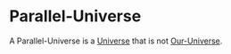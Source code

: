 # Parallel-Universe

A Parallel-Universe is a [Universe](10000027.md) that is not [Our-Universe](10000074.md).
